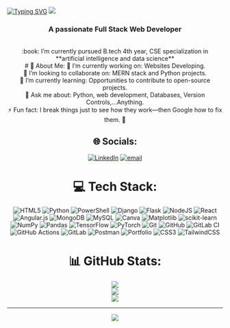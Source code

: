 <a href="https://git.io/typing-svg"><img src="https://readme-typing-svg.herokuapp.com?font=Noto+Serif+Display&weight=200&size=30&pause=1000&color=F7F7F7&background=000000&center=true&vCenter=true&random=false&width=1080&height=250&lines=Hello!%F0%9F%91%8B;I'm+Nagasai;And+I+Welcome+You+To+My+Github%F0%9F%98%8A" alt="Typing SVG" /></a>
[![](https://visitcount.itsvg.in/api?id=nagasai&icon=2&color=10)](https://visitcount.itsvg.in)

<h3 align="center">A passionate Full Stack Web Developer </h3>

<br/>

<div align="center">
 :book: I’m currently pursued B.tech 4th year, CSE specialization in **artificial intelligence and data science**</br>
# 💫 About Me:
🔭 I’m currently working on: Websites Developing.<br>👯 I’m looking to collaborate on: MERN stack and Python projects.<br>🌱 I’m currently learning:  Opportunities to contribute to open-source projects.<br>💬 Ask me about: Python, web development, Databases, Version Controls,...Anything.<br>⚡ Fun fact: I break things just to see how they work—then Google how to fix them. 🔧


## 🌐 Socials:
[![LinkedIn](https://img.shields.io/badge/LinkedIn-%230077B5.svg?logo=linkedin&logoColor=white)](https://linkedin.com/in/maddu-nagasai) [![email](https://img.shields.io/badge/Email-D14836?logo=gmail&logoColor=white)](mailto:nagasai1050@gmail.com) 

# 💻 Tech Stack:
![HTML5](https://img.shields.io/badge/html5-%23E34F26.svg?style=for-the-badge&logo=html5&logoColor=white) ![Python](https://img.shields.io/badge/python-3670A0?style=for-the-badge&logo=python&logoColor=ffdd54) ![PowerShell](https://img.shields.io/badge/PowerShell-%235391FE.svg?style=for-the-badge&logo=powershell&logoColor=white) ![Django](https://img.shields.io/badge/django-%23092E20.svg?style=for-the-badge&logo=django&logoColor=white) ![Flask](https://img.shields.io/badge/flask-%23000.svg?style=for-the-badge&logo=flask&logoColor=white) ![NodeJS](https://img.shields.io/badge/node.js-6DA55F?style=for-the-badge&logo=node.js&logoColor=white) ![React](https://img.shields.io/badge/react-%2320232a.svg?style=for-the-badge&logo=react&logoColor=%2361DAFB) ![Angular.js](https://img.shields.io/badge/angular.js-%23E23237.svg?style=for-the-badge&logo=angularjs&logoColor=white) ![MongoDB](https://img.shields.io/badge/MongoDB-%234ea94b.svg?style=for-the-badge&logo=mongodb&logoColor=white) ![MySQL](https://img.shields.io/badge/mysql-4479A1.svg?style=for-the-badge&logo=mysql&logoColor=white) ![Canva](https://img.shields.io/badge/Canva-%2300C4CC.svg?style=for-the-badge&logo=Canva&logoColor=white) ![Matplotlib](https://img.shields.io/badge/Matplotlib-%23ffffff.svg?style=for-the-badge&logo=Matplotlib&logoColor=black) ![scikit-learn](https://img.shields.io/badge/scikit--learn-%23F7931E.svg?style=for-the-badge&logo=scikit-learn&logoColor=white) ![NumPy](https://img.shields.io/badge/numpy-%23013243.svg?style=for-the-badge&logo=numpy&logoColor=white) ![Pandas](https://img.shields.io/badge/pandas-%23150458.svg?style=for-the-badge&logo=pandas&logoColor=white) ![TensorFlow](https://img.shields.io/badge/TensorFlow-%23FF6F00.svg?style=for-the-badge&logo=TensorFlow&logoColor=white) ![PyTorch](https://img.shields.io/badge/PyTorch-%23EE4C2C.svg?style=for-the-badge&logo=PyTorch&logoColor=white) ![Git](https://img.shields.io/badge/git-%23F05033.svg?style=for-the-badge&logo=git&logoColor=white) ![GitHub](https://img.shields.io/badge/github-%23121011.svg?style=for-the-badge&logo=github&logoColor=white) ![GitLab CI](https://img.shields.io/badge/gitlab%20CI-%23181717.svg?style=for-the-badge&logo=gitlab&logoColor=white) ![GitHub Actions](https://img.shields.io/badge/github%20actions-%232671E5.svg?style=for-the-badge&logo=githubactions&logoColor=white) ![GitLab](https://img.shields.io/badge/gitlab-%23181717.svg?style=for-the-badge&logo=gitlab&logoColor=white) ![Postman](https://img.shields.io/badge/Postman-FF6C37?style=for-the-badge&logo=postman&logoColor=white) ![Portfolio](https://img.shields.io/badge/Portfolio-%23000000.svg?style=for-the-badge&logo=firefox&logoColor=#FF7139) ![CSS3](https://img.shields.io/badge/css3-%231572B6.svg?style=for-the-badge&logo=css3&logoColor=white) ![TailwindCSS](https://img.shields.io/badge/tailwindcss-%2338B2AC.svg?style=for-the-badge&logo=tailwind-css&logoColor=white)
# 📊 GitHub Stats:
![](https://github-readme-stats.vercel.app/api?username=maddu-nagasai&theme=dark&hide_border=false&include_all_commits=false&count_private=false)<br/>
![](https://github-readme-streak-stats.herokuapp.com/?user=maddu-nagasai&theme=dark&hide_border=false)<br/>
![](https://github-readme-stats.vercel.app/api/top-langs/?username=maddu-nagasai&theme=dark&hide_border=false&include_all_commits=false&count_private=false&layout=compact)

---
[![](https://visitcount.itsvg.in/api?id=maddu-nagasai&icon=0&color=0)](https://visitcount.itsvg.in)

<!-- Proudly created with GPRM ( https://gprm.itsvg.in ) -->
